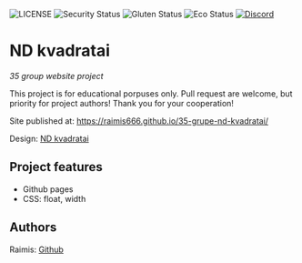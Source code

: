 ![LICENSE](https://img.shields.io/badge/license-MIT-blue.svg?style=flat-square)
![Security Status](https://img.shields.io/security-headers?label=Security&url=https%3A%2F%2Fgithub.com&style=flat-square)
![Gluten Status](https://img.shields.io/badge/Gluten-Free-green.svg)
![Eco Status](https://img.shields.io/badge/ECO-Friendly-green.svg)
[![Discord](https://discord.com/api/guilds/571393319201144843/widget.png)](https://discord.gg/dRwW4rw)

# ND kvadratai

_35 group website project_

This project is for educational porpuses only. Pull request are welcome, but priority for project authors! Thank you for your cooperation!

Site published at: https://raimis666.github.io/35-grupe-nd-kvadratai/

Design: [ND kvadratai](https://media.discordapp.net/attachments/950296439051911178/951432465568899082/unknown.png?width=840&height=630)

## Project features

-   Github pages
-   CSS: float, width

## Authors

Raimis: [Github](https://github.com/Raimis666)
